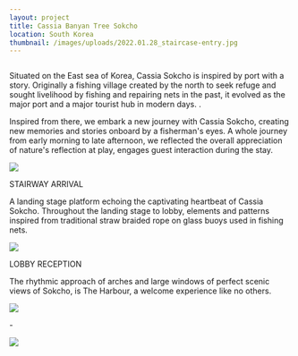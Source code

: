 ```yaml
---
layout: project
title: Cassia Banyan Tree Sokcho
location: South Korea
thumbnail: /images/uploads/2022.01.28_staircase-entry.jpg
---
```



![]()

Situated on the East sea of Korea, Cassia Sokcho is inspired by port with a story. Originally a fishing village created by the north to seek refuge and sought livelihood by fishing and repairing nets in the past, it evolved as the major port and a major tourist hub in modern days. . 

Inspired from there, we embark a new journey with Cassia Sokcho, creating new memories and stories onboard by a fisherman's eyes. A whole journey from early morning to late afternoon, we reflected the overall appreciation of nature's reflection at play, engages guest interaction during the stay. 

![](/images/uploads/2022.01.28_staircase-entry.jpg)

STAIRWAY ARRIVAL 

A landing stage platform echoing the captivating heartbeat of Cassia Sokcho. Throughout the landing stage to lobby, elements and patterns inspired from traditional straw braided rope on glass buoys used in fishing nets.

![](/images/uploads/2022.01.28_lobby-updated.png)

LOBBY RECEPTION 

The rhythmic approach of arches and large windows of perfect scenic views of Sokcho, is The Harbour, a welcome experience like no others.

![](/images/uploads/2022.01.20_banquet-hall_3.jpg)

\-

![](/images/uploads/2020.01.20_ballroom_.png)